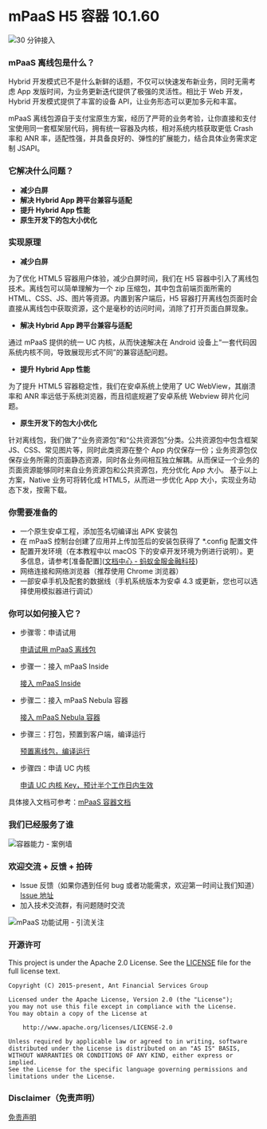 # mPaaS H5 容器 10.1.60
![30 分钟接入](https://gw.alipayobjects.com/mdn/site_comm/afts/img/A*G-65RLrNn3kAAAAAAAAAAABkARQnAQ)

### mPaaS 离线包是什么？
Hybrid 开发模式已不是什么新鲜的话题，不仅可以快速发布新业务，同时无需考虑 App 发版时间，为业务更新迭代提供了极强的灵活性。相比于 Web 开发，Hybrid 开发模式提供了丰富的设备 API，让业务形态可以更加多元和丰富。  

mPaaS 离线包源自于支付宝原生方案，经历了严苛的业务考验，让你直接和支付宝使用同一套框架层代码，拥有统一容器及内核，相对系统内核获取更低 Crash 率和 ANR 率，适配性强，并具备良好的、弹性的扩展能力，结合具体业务需求定制 JSAPI。

### 它解决什么问题？

* **减少白屏**
* **解决 Hybrid App 跨平台兼容与适配**
* **提升 Hybrid App 性能**
* **原生开发下的包大小优化**

### 实现原理

* **减少白屏**

为了优化 HTML5 容器用户体验，减少白屏时间，我们在 H5 容器中引入了离线包技术。离线包可以简单理解为一个 zip 压缩包，其中包含前端页面所需的 HTML、CSS、JS、图片等资源。内置到客户端后，H5 容器打开离线包页面时会直接从离线包中获取资源，这个是毫秒的访问时间，消除了打开页面白屏现象。

* **解决 Hybrid App 跨平台兼容与适配**

通过 mPaaS 提供的统一 UC 内核，从而快速解决在 Android 设备上“一套代码因系统内核不同，导致展现形式不同”的兼容适配问题。

* **提升 Hybrid App 性能**

为了提升 HTML5 容器稳定性，我们在安卓系统上使用了 UC WebView，其崩溃率和 ANR 率远低于系统浏览器，而且彻底规避了安卓系统 Webview 碎片化问题。

* **原生开发下的包大小优化**

针对离线包，我们做了“业务资源包”和“公共资源包”分类。公共资源包中包含框架 JS、CSS、常见图片等，同时此类资源在整个 App 内仅保存一份；业务资源包仅保存业务所需的页面静态资源，同时各业务间相互独立解耦。从而保证一个业务的页面资源能够同时来自业务资源包和公共资源包，充分优化 App 大小。
基于以上方案，Native 业务可将转化成 HTML5，从而进一步优化 App 大小，实现业务动态下发，按需下载。

### 你需要准备的

- 一个原生安卓工程，添加签名切编译出 APK 安装包
- 在 mPaaS 控制台创建了应用并上传加签后的安装包获得了 *.config 配置文件
- 配置开发环境（在本教程中以 macOS 下的安卓开发环境为例进行说明）。更多信息，请参考[准备配置]([文档中心 - 蚂蚁金服金融科技](https://tech.antfin.com/docs/2/99044))
- 网络连接和网络浏览器（推荐使用 Chrome 浏览器）
- 一部安卓手机及配套的数据线（手机系统版本为安卓 4.3 或更新，您也可以选择使用模拟器进行调试）

### 你可以如何接入它？

* 步骤零：申请试用

  [申请试用 mPaaS 离线包](http://mpaas2019.mikecrm.com/otOU1k1)

* 步骤一：接入 mPaaS Inside

  [接入 mPaaS Inside](https://gw.alipayobjects.com/mdn/site_comm/afts/file/A*xziLQJ_oNFsAAAAAAAAAAABkARQnAQ)

* 步骤二：接入 mPaaS Nebula 容器

  [接入 mPaaS Nebula 容器](https://gw.alipayobjects.com/mdn/site_comm/afts/file/A*PmxESr0hfsYAAAAAAAAAAABkARQnAQ)

* 步骤三：打包，预置到客户端，编译运行

  [预置离线包，编译运行](https://gw.alipayobjects.com/mdn/site_comm/afts/file/A*e5pMRpUNrjcAAAAAAAAAAABkARQnAQ)

* 步骤四：申请 UC 内核

  [申请 UC 内核 Key，预计半个工作日内生效](https://tech.antfin.com/docs/2/112551)

具体接入文档可参考：[mPaaS 容器文档](https://tech.antfin.com/docs/2/130789)

### 我们已经服务了谁

![容器能力 - 案例墙](https://gw.alipayobjects.com/mdn/site_comm/afts/img/A*_FawTJw8SzgAAAAAAAAAAABkARQnAQ)

### 欢迎交流 + 反馈 + 拍砖

* Issue 反馈（如果你遇到任何 bug 或者功能需求，欢迎第一时间让我们知道）  
  [Issue 地址](https://github.com/alipay/mpaas-demo/issues)
* 加入技术交流群，有问题随时交流

![mPaaS 功能试用 - 引流关注](https://gw.alipayobjects.com/mdn/site_comm/afts/img/A*JEarR7cwzd4AAAAAAAAAAABkARQnAQ)

### 开源许可

This project is under the Apache 2.0 License. See the [LICENSE](https://github.com/alipay/mpaas-demo/blob/master/LICENSE) file for the full license text.

```
Copyright (C) 2015-present, Ant Financial Services Group

Licensed under the Apache License, Version 2.0 (the "License");
you may not use this file except in compliance with the License.
You may obtain a copy of the License at

 	http://www.apache.org/licenses/LICENSE-2.0

Unless required by applicable law or agreed to in writing, software
distributed under the License is distributed on an "AS IS" BASIS,
WITHOUT WARRANTIES OR CONDITIONS OF ANY KIND, either express or implied.
See the License for the specific language governing permissions and
limitations under the License.
```

### Disclaimer（免责声明）

[免责声明](https://github.com/alipay/mpaas-demo/blob/master/Disclaimer.md)
